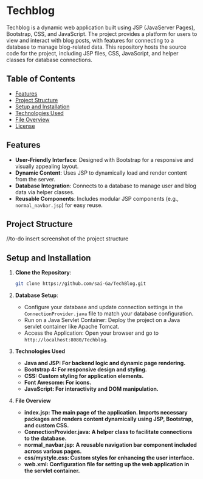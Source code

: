# Techblog

Techblog is a dynamic web application built using JSP (JavaServer Pages), Bootstrap, CSS, and JavaScript. The project provides a platform for users to view and interact with blog posts, with features for connecting to a database to manage blog-related data. This repository hosts the source code for the project, including JSP files, CSS, JavaScript, and helper classes for database connections.

## Table of Contents

- [Features](#features)
- [Project Structure](#project-structure)
- [Setup and Installation](#setup-and-installation)
- [Technologies Used](#technologies-used)
- [File Overview](#file-overview)
- [License](#license)

## Features

- **User-Friendly Interface**: Designed with Bootstrap for a responsive and visually appealing layout.
- **Dynamic Content**: Uses JSP to dynamically load and render content from the server.
- **Database Integration**: Connects to a database to manage user and blog data via helper classes.
- **Reusable Components**: Includes modular JSP components (e.g., `normal_navbar.jsp`) for easy reuse.

## Project Structure

//to-do insert screenshot of the project structure

## Setup and Installation

1. **Clone the Repository**:
   ```bash
   git clone https://github.com/sai-Ga/TechBlog.git

2. **Database Setup**:
   - Configure your database and update connection settings in the `ConnectionProvider.java` file to match your database configuration.
   -  Run on a Java Servlet Container: Deploy the project on a Java servlet container like Apache Tomcat.
   -  Access the Application: Open your browser and go to `http://localhost:8080/Techblog`.

3. **Technologies Used**

    - **Java and JSP: For backend logic and dynamic page rendering.**
    - **Bootstrap 4: For responsive design and styling.**
    - **CSS: Custom styling for application elements.**
    - **Font Awesome: For icons.**
    - **JavaScript: For interactivity and DOM manipulation.**

4. **File Overview**

   - **index.jsp: The main page of the application. Imports necessary packages and renders content dynamically using JSP, Bootstrap, and custom CSS.**
   - **ConnectionProvider.java: A helper class to facilitate connections to the database.**
   - **normal_navbar.jsp: A reusable navigation bar component included across various pages.**
   - **css/mystyle.css: Custom styles for enhancing the user interface.**
   - **web.xml: Configuration file for setting up the web application in the servlet container.**
